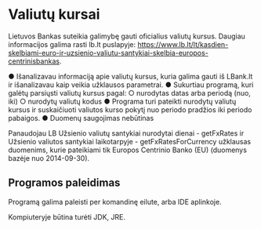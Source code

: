 # Valiutų kursai

Lietuvos Bankas suteikia galimybę gauti oficialius valiutų kursus. Daugiau informacijos galima
rasti lb.lt puslapyje:
https://www.lb.lt/lt/kasdien-skelbiami-euro-ir-uzsienio-valiutu-santykiai-skelbia-europos-centrinisbankas.

● Išanalizavau informaciją apie valiutų kursus, kuria galima gauti iš LBank.lt ir išanalizavau kaip veikia
užklausos parametrai.
● Sukurtiau programą, kuri galėtų parsiųsti valiutų kursus pagal:
○ nurodytas datas arba periodą (nuo, iki)
○ nurodytų valiutų kodus
● Programa turi pateikti nurodytų valiutų kursus ir suskaičiuoti valiutos kurso pokytį nuo
periodo pradžios iki periodo pabaigos.
● Duomenų saugojimas nebūtinas

Panaudojau LB Užsienio valiutų santykiai nurodytai dienai - getFxRates ir Užsienio valiutos santykiai laikotarpyje - getFxRatesForCurrency užklausas duomenims, kurie pateikiami tik Europos Centrinio Banko (EU) (duomenys bazėje nuo 2014-09-30).

## Programos paleidimas

Programą galima paleisti per komandinę eilute, arba IDE aplinkoje.

Kompiuteryje būtina turėti  JDK, JRE.
